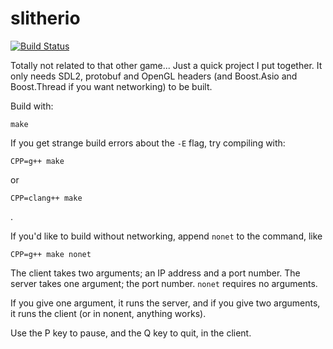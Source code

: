 # slitherio
[![Build Status](https://travis-ci.org/dunnousername/slitherio.svg?branch=master)](https://travis-ci.org/dunnousername/slitherio)

Totally not related to that other game...
Just a quick project I put together. It only needs SDL2, protobuf and OpenGL headers (and Boost.Asio and Boost.Thread if you want networking) to be built.

Build with:
```
make
```

If you get strange build errors about the ```-E``` flag, try compiling with:

```
CPP=g++ make
```

or

```
CPP=clang++ make
```
.

If you'd like to build without networking, append ```nonet``` to the command, like

```
CPP=g++ make nonet
```

The client takes two arguments; an IP address and a port number.
The server takes one argument; the port number.
```nonet``` requires no arguments.

If you give one argument, it runs the server, and if you give two arguments, it runs the client (or in nonent, anything works).

Use the P key to pause, and the Q key to quit, in the client.
